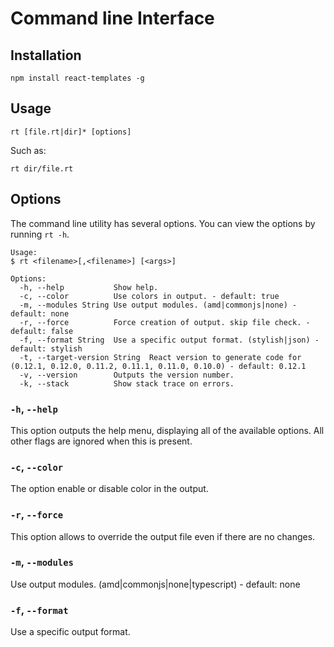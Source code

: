 # Command line Interface

## Installation
```shell
npm install react-templates -g
```

## Usage
```shell
rt [file.rt|dir]* [options]
```

Such as:
```shell
rt dir/file.rt
```

## Options

The command line utility has several options. You can view the options by running `rt -h`.
```
Usage:
$ rt <filename>[,<filename>] [<args>]

Options:
  -h, --help           Show help.
  -c, --color          Use colors in output. - default: true
  -m, --modules String Use output modules. (amd|commonjs|none) - default: none
  -r, --force          Force creation of output. skip file check. - default: false
  -f, --format String  Use a specific output format. (stylish|json) - default: stylish
  -t, --target-version String  React version to generate code for (0.12.1, 0.12.0, 0.11.2, 0.11.1, 0.11.0, 0.10.0) - default: 0.12.1
  -v, --version        Outputs the version number.
  -k, --stack          Show stack trace on errors.
```

### `-h`, `--help`

This option outputs the help menu, displaying all of the available options. All other flags are ignored when this is present.

### `-c`, `--color`

The option enable or disable color in the output.

### `-r`, `--force`

This option allows to override the output file even if there are no changes.

### `-m`, `--modules`

Use output modules. (amd|commonjs|none|typescript) - default: none

### `-f`, `--format`

Use a specific output format.
